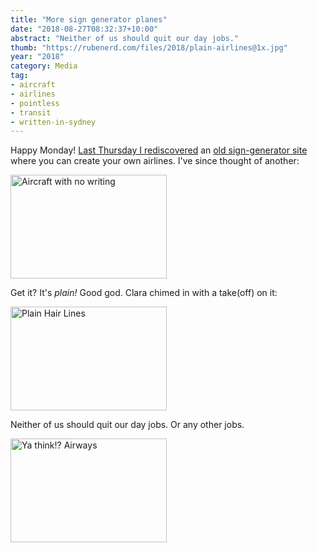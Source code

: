 ```yaml
---
title: "More sign generator planes"
date: "2018-08-27T08:32:37+10:00"
abstract: "Neither of us should quit our day jobs."
thumb: "https://rubenerd.com/files/2018/plain-airlines@1x.jpg"
year: "2018"
category: Media
tag:
- aircraft
- airlines
- pointless
- transit
- written-in-sydney
---
```

Happy Monday! [Last Thursday I rediscovered] an [old sign-generator site] where you can create your own airlines. I've since thought of another:

<p><img src="https://rubenerd.com/files/2018/plain-airlines@1x.jpg" srcset="https://rubenerd.com/files/2018/plain-airlines@1x.jpg 1x, https://rubenerd.com/files/2018/plain-airlines@2x.jpg 2x" alt="Aircraft with no writing" style="width:250px; height:166px;" /></p>

Get it? It's *plain!* Good god. Clara chimed in with a take(off) on it:

<p><img src="https://rubenerd.com/files/2018/plain-hair-lines@1x.jpg" srcset="https://rubenerd.com/files/2018/plain-hair-lines@1x.jpg 1x, https://rubenerd.com/files/2018/plain-hair-lines@2x.jpg 2x" alt="Plain Hair Lines" style="width:250px; height:166px;" /></p>

Neither of us should quit our day jobs. Or any other jobs.

<p><img src="https://rubenerd.com/files/2018/yathinkairways@1x.jpg" srcset="https://rubenerd.com/files/2018/yathinkairways@1x.jpg 1x, https://rubenerd.com/files/2018/yathinkairways@2x.jpg 2x" alt="Ya think!? Airways" style="width:250px; height:166px;" /></p>

[Last Thursday I rediscovered]: https://rubenerd.com/airline-sign-generator/ "Airline Sign Generator"
[old sign-generator site]: http://www.redkid.net/generator/plane/

